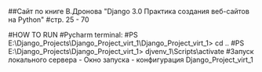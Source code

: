 ##Сайт по книге В.Дронова "Django 3.0 Практика создания веб-сайтов на Python"
#стр. 25 - 70

#HOW TO RUN
#Pycharm terminal:
#PS E:\Django_Projects\Django_Project_virt_1\Django_Project_virt_1> cd ..
#PS E:\Django_Projects\Django_Project_virt_1> djvenv_1\Scripts\activate
#Запуск локального сервера - Окно запуска - конфигурация Django_Project_virt_1
